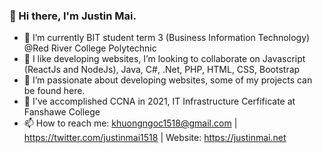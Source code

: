 ### 👋 Hi there, I'm Justin Mai.

<!--
**khuongngoc1518/khuongngoc1518** is a ✨ _special_ ✨ repository because its `README.md` (this file) appears on your GitHub profile.

Here are some ideas to get you started:
-->

- 🌱 I’m currently BIT student term 3 (Business Information Technology) @Red River College Polytechnic
- 👯 I like developing websites, I’m looking to collaborate on Javascript (ReactJs and NodeJs), Java, C#, .Net, PHP, HTML, CSS, Bootstrap
- 🤔 I’m passionate about developing websites, some of my projects can be found here. 
- 💬 I've accomplished CCNA in 2021, IT Infrastructure Cerfificate at Fanshawe College
- 📫 How to reach me: khuongngoc1518@gmail.com | https://twitter.com/justinmai1518 | Website: https://justinmai.net
